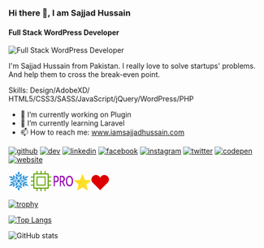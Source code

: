 ### Hi there 👋, I am Sajjad Hussain
#### Full Stack WordPress Developer
![Full Stack WordPress Developer](https://scontent.fisb4-1.fna.fbcdn.net/v/t1.0-9/10945718_1567826530122821_7816739552745214276_n.jpg?_nc_cat=109&_nc_sid=19026a&_nc_eui2=AeFdVtFcsoy2ftrzf4xwLf3MtSu66nH66vy1K7rqcfrq_PHAU0yoNOkUWj8xttnCEltB63bVydUKSS7NxXY1yWlD&_nc_ohc=zpodvO18xkEAX-EbDOC&_nc_ht=scontent.fisb4-1.fna&oh=f1e06571319c8ab97e779f0fc31943b7&oe=5FA75F91)

I'm Sajjad Hussain from Pakistan. I really love to solve startups' problems.  And help them to cross the break-even point. 

Skills: Design/AdobeXD/ HTML5/CSS3/SASS/JavaScript/jQuery/WordPress/PHP

- 🔭 I’m currently working on Plugin 
- 🌱 I’m currently learning Laravel 
- 📫 How to reach me: www.iamsajjadhussain.com 


[<img src='https://cdn.jsdelivr.net/npm/simple-icons@3.0.1/icons/github.svg' alt='github' height='40'>](https://github.com/sajadhussain)  [<img src='https://cdn.jsdelivr.net/npm/simple-icons@3.0.1/icons/dev-dot-to.svg' alt='dev' height='40'>](https://dev.to/sajadhussain)  [<img src='https://cdn.jsdelivr.net/npm/simple-icons@3.0.1/icons/linkedin.svg' alt='linkedin' height='40'>](https://www.linkedin.com/in/sajadhussain/)  [<img src='https://cdn.jsdelivr.net/npm/simple-icons@3.0.1/icons/facebook.svg' alt='facebook' height='40'>](https://www.facebook.com/sajadhussainofficial)  [<img src='https://cdn.jsdelivr.net/npm/simple-icons@3.0.1/icons/instagram.svg' alt='instagram' height='40'>](https://www.instagram.com/sajadhussainofficial/)  [<img src='https://cdn.jsdelivr.net/npm/simple-icons@3.0.1/icons/twitter.svg' alt='twitter' height='40'>](https://twitter.com/asksajadhussain)  [<img src='https://cdn.jsdelivr.net/npm/simple-icons@3.0.1/icons/codepen.svg' alt='codepen' height='40'>](https://codepen.io/sajadhussain)  [<img src='https://cdn.jsdelivr.net/npm/simple-icons@3.0.1/icons/icloud.svg' alt='website' height='40'>](https://iamsajjadhussain.com/)  

<a href='https://archiveprogram.github.com/'><img src='https://raw.githubusercontent.com/acervenky/animated-github-badges/master/assets/acbadge.gif' width='40' height='40'></a> <a href='https://docs.github.com/en/developers'><img src='https://raw.githubusercontent.com/acervenky/animated-github-badges/master/assets/devbadge.gif' width='40' height='40'></a> <a href='https://github.com/pricing'><img src='https://raw.githubusercontent.com/acervenky/animated-github-badges/master/assets/pro.gif' width='40' height='40'></a><a href='https://stars.github.com/'><img src='https://raw.githubusercontent.com/acervenky/animated-github-badges/master/assets/starbadge.gif' width='35' height='35'></a><a href='https://docs.github.com/en/github/supporting-the-open-source-community-with-github-sponsors'><img src='https://raw.githubusercontent.com/acervenky/animated-github-badges/master/assets/sponsorbadge.gif' width='35' height='35'></a>

[![trophy](https://github-profile-trophy.vercel.app/?username=sajadhussain)](https://github.com/ryo-ma/github-profile-trophy)

[![Top Langs](https://github-readme-stats.vercel.app/api/top-langs/?username=sajadhussain)](https://github.com/anuraghazra/github-readme-stats)

![GitHub stats](https://github-readme-stats.vercel.app/api?username=sajadhussain&show_icons=true)  













